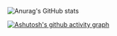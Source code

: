 ![Anurag's GitHub stats](https://github-readme-stats.vercel.app/api?username=smallcjy&show_icons=true&theme=transparent) 

[![Ashutosh's github activity graph](https://github-readme-activity-graph.vercel.app/graph?username=smallcjy&theme=react-dark)](https://github.com/ashutosh00710/github-readme-activity-graph)

